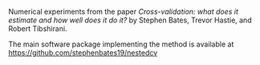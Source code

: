 Numerical experiments from the paper 
*Cross-validation: what does it estimate and how well does it do it?* 
by Stephen Bates, Trevor Hastie, and Robert Tibshirani.

The main software package implementing the method is available at <https://github.com/stephenbates19/nestedcv>
